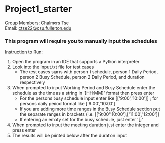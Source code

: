 # Project1_starter
Group Members: Chalmers Tse\
Email: ctse22@csu.fullerton.edu

### This program will require you to manually input the schedules
Instruction to Run: 
1. Open the program in an IDE that supports a Python interpreter
2. Look into the Input.txt file for test cases
    - The test cases starts with person 1 schedule, person 1 Daily Period, person 2 Busy Schedule, person 2 Daily Period, and duration respectively
3. When prompted to input Working Period and Busy Schedule enter the schedule as the time as a string in '[HH:MM]' format then press enter
    - For the persons busy schedule input enter like [['9:00','10:00']] ; for persons daily period format like ['9:00','10:00']
    - If you are adding more time ranges in the Busy Schedule section put the separate ranges in brackets (i.e. [['9:00','10:00'],['11:00','12:00']]
    - If entering an empty set for the busy schedule, just enter '[]'
4. When prompted to input the meeting duration just enter the integer and press enter
5. The results will be printed below after the duration input 


